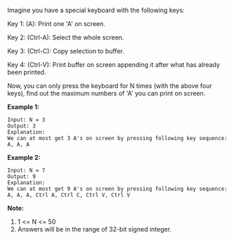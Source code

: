 Imagine you have a special keyboard with the following keys:

Key 1: (A): Print one 'A' on screen.

Key 2: (Ctrl-A): Select the whole screen.

Key 3: (Ctrl-C): Copy selection to buffer.

Key 4: (Ctrl-V): Print buffer on screen appending it after what has already been printed.

Now, you can only press the keyboard for N times (with the above four keys), find out the maximum numbers of 'A' you can print on screen.

**Example 1:**
```
Input: N = 3
Output: 3
Explanation: 
We can at most get 3 A's on screen by pressing following key sequence:
A, A, A
```
**Example 2:**
```
Input: N = 7
Output: 9
Explanation: 
We can at most get 9 A's on screen by pressing following key sequence:
A, A, A, Ctrl A, Ctrl C, Ctrl V, Ctrl V
```
**Note:**
1. 1 <= N <= 50
2. Answers will be in the range of 32-bit signed integer.

